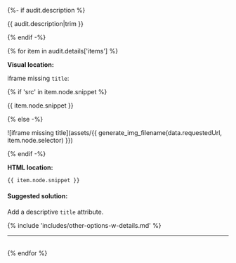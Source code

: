 {%- if audit.description %}

{{ audit.description|trim }}

{% endif -%}

{% for item in audit.details['items'] %}

__Visual location:__

iframe missing `title`:

{% if 'src' in item.node.snippet  %}

{{ item.node.snippet }}

{% else -%}

![iframe missing title](assets/{{ generate_img_filename(data.requestedUrl, item.node.selector) }})

{% endif -%}

__HTML location:__

```html
{{ item.node.snippet }}
```

#### Suggested solution:

Add a descriptive `title` attribute.

{% include 'includes/other-options-w-details.md' %}

<hr>

<br>
{% endfor %}